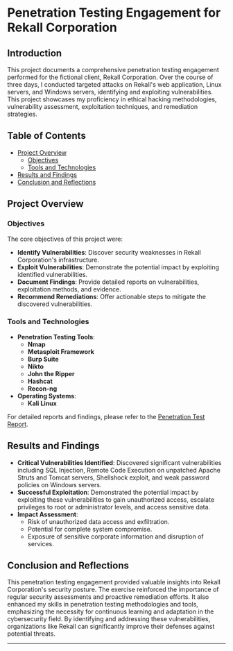 # **Penetration Testing Engagement for Rekall Corporation**

## **Introduction**

This project documents a comprehensive penetration testing engagement performed for the fictional client, Rekall Corporation. Over the course of three days, I conducted targeted attacks on Rekall's web application, Linux servers, and Windows servers, identifying and exploiting vulnerabilities. This project showcases my proficiency in ethical hacking methodologies, vulnerability assessment, exploitation techniques, and remediation strategies.

## **Table of Contents**

- [Project Overview](#project-overview)
  - [Objectives](#objectives)
  - [Tools and Technologies](#tools-and-technologies)
- [Results and Findings](#results-and-findings)
- [Conclusion and Reflections](#conclusion-and-reflections)

## **Project Overview**

### **Objectives**

The core objectives of this project were:

- **Identify Vulnerabilities**: Discover security weaknesses in Rekall Corporation's infrastructure.
- **Exploit Vulnerabilities**: Demonstrate the potential impact by exploiting identified vulnerabilities.
- **Document Findings**: Provide detailed reports on vulnerabilities, exploitation methods, and evidence.
- **Recommend Remediations**: Offer actionable steps to mitigate the discovered vulnerabilities.

### **Tools and Technologies**

- **Penetration Testing Tools**:
  - **Nmap**
  - **Metasploit Framework**
  - **Burp Suite**
  - **Nikto**
  - **John the Ripper**
  - **Hashcat**
  - **Recon-ng**
- **Operating Systems**:
  - **Kali Linux**

For detailed reports and findings, please refer to the [Penetration Test Report](Penetration_Test_Report.pdf).

## **Results and Findings**

- **Critical Vulnerabilities Identified**: Discovered significant vulnerabilities including SQL Injection, Remote Code Execution on unpatched Apache Struts and Tomcat servers, Shellshock exploit, and weak password policies on Windows servers.
- **Successful Exploitation**: Demonstrated the potential impact by exploiting these vulnerabilities to gain unauthorized access, escalate privileges to root or administrator levels, and access sensitive data.
- **Impact Assessment**:
  - Risk of unauthorized data access and exfiltration.
  - Potential for complete system compromise.
  - Exposure of sensitive corporate information and disruption of services.

## **Conclusion and Reflections**

This penetration testing engagement provided valuable insights into Rekall Corporation's security posture. The exercise reinforced the importance of regular security assessments and proactive remediation efforts. It also enhanced my skills in penetration testing methodologies and tools, emphasizing the necessity for continuous learning and adaptation in the cybersecurity field. By identifying and addressing these vulnerabilities, organizations like Rekall can significantly improve their defenses against potential threats.

---
